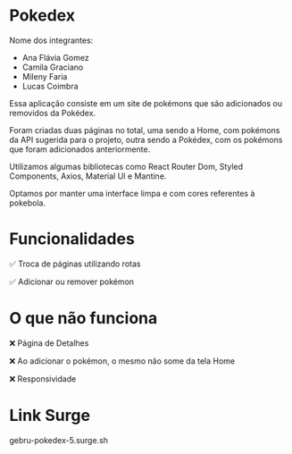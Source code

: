 # Pokedex

Nome dos integrantes:

- Ana Flávia Gomez
- Camila Graciano
- Mileny Faria
- Lucas Coimbra


Essa aplicação consiste em um site de pokémons que são adicionados ou removidos da Pokédex.</p>
Foram criadas duas páginas no total, uma sendo a Home, com pokémons da API sugerida para o projeto, outra sendo a Pokédex, com os pokémons que foram adicionados anteriormente.


Utilizamos algumas bibliotecas como React Router Dom, Styled Components, Axios, Material UI e Mantine.

Optamos por manter uma interface limpa e com cores referentes à pokebola.

# Funcionalidades
✅ Troca de páginas utilizando rotas </p>
✅ Adicionar ou remover pokémon


# O que não funciona
❌ Página de Detalhes </p>
❌ Ao adicionar o pokémon, o mesmo não some da tela Home </p>
❌ Responsividade


# Link Surge
gebru-pokedex-5.surge.sh
